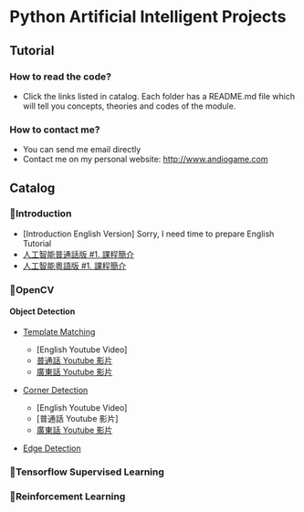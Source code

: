 # Python Artificial Intelligent Projects
## Tutorial
### How to read the code?
- Click the links listed in catalog. Each folder has a README.md file which will tell you concepts, theories and codes of the module.
### How to contact me?
- You can send me email directly
- Contact me on my personal website: http://www.andiogame.com
## Catalog
### :muscle:Introduction
- [Introduction English Version] Sorry, I need time to prepare English Tutorial
- [人工智能普通話版 #1. 課程簡介](https://www.youtube.com/watch?v=-4ggmfdXbnM)
- [人工智能粵語版 #1. 課程簡介](https://www.youtube.com/watch?v=eZHtGXjOE-w&t=418s)

### :muscle:OpenCV
#### Object Detection
- [Template Matching](https://github.com/hmlaiac/NEW_AI/tree/main/opencv/Template%20Matching)
  - [English Youtube Video]
  - [普通話 Youtube 影片](https://www.youtube.com/watch?v=DXFriv1fUyw)
  - [廣東話 Youtube 影片](https://www.youtube.com/watch?v=wxfHuGGJ4XQ&t=324s)

- [Corner Detection](https://github.com/hmlaiac/NEW_AI/tree/main/opencv/Corner%20Detection)
  - [English Youtube Video]
  - [普通話 Youtube 影片]
  - [廣東話 Youtube 影片](https://youtu.be/5z1FIpYNwHM)

- [Edge Detection](https://github.com/hmlaiac/NEW_AI/tree/main/opencv/Edge%20Detection)
### :muscle:Tensorflow Supervised Learning
### :muscle:Reinforcement Learning
